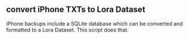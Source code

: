 ## convert iPhone TXTs to Lora Dataset

iPhone backups include a SQLite database which can be converted and formatted to a Lora Dataset. This script does that.
